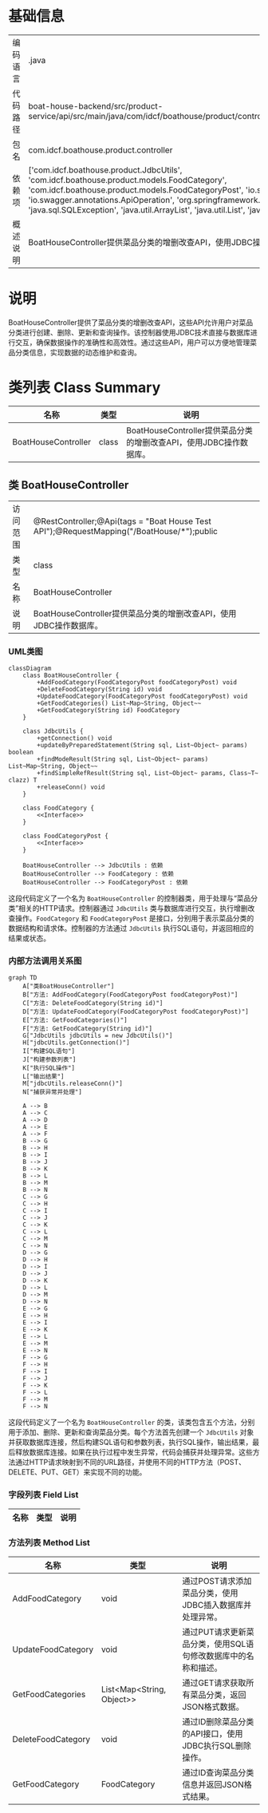 # 基础信息

|      |      |
|------|------|
| 编码语言 | .java |
| 代码路径 | boat-house-backend/src/product-service/api/src/main/java/com/idcf/boathouse/product/controller/BoatHouseController.java |
| 包名 | com.idcf.boathouse.product.controller |
| 依赖项 | ['com.idcf.boathouse.product.JdbcUtils', 'com.idcf.boathouse.product.models.FoodCategory', 'com.idcf.boathouse.product.models.FoodCategoryPost', 'io.swagger.annotations.Api', 'io.swagger.annotations.ApiOperation', 'org.springframework.web.bind.annotation', 'java.sql.SQLException', 'java.util.ArrayList', 'java.util.List', 'java.util.Map'] |
| 概述说明 | BoatHouseController提供菜品分类的增删改查API，使用JDBC操作数据库。 |

# 说明

BoatHouseController提供了菜品分类的增删改查API，这些API允许用户对菜品分类进行创建、删除、更新和查询操作。该控制器使用JDBC技术直接与数据库进行交互，确保数据操作的准确性和高效性。通过这些API，用户可以方便地管理菜品分类信息，实现数据的动态维护和查询。

# 类列表 Class Summary

| 名称   | 类型  | 说明 |
|-------|------|-------------|
| BoatHouseController | class | BoatHouseController提供菜品分类的增删改查API，使用JDBC操作数据库。 |



## 类 BoatHouseController

|      |      |
|------|------|
| 访问范围 | @RestController;@Api(tags = "Boat House Test API");@RequestMapping("/BoatHouse/*");public |
| 类型 | class |
| 名称 | BoatHouseController |
| 说明 | BoatHouseController提供菜品分类的增删改查API，使用JDBC操作数据库。 |


### UML类图

```mermaid
classDiagram
    class BoatHouseController {
        +AddFoodCategory(FoodCategoryPost foodCategoryPost) void
        +DeleteFoodCategory(String id) void
        +UpdateFoodCategory(FoodCategoryPost foodCategoryPost) void
        +GetFoodCategories() List~Map~String, Object~~
        +GetFoodCategory(String id) FoodCategory
    }

    class JdbcUtils {
        +getConnection() void
        +updateByPreparedStatement(String sql, List~Object~ params) boolean
        +findModeResult(String sql, List~Object~ params) List~Map~String, Object~~
        +findSimpleRefResult(String sql, List~Object~ params, Class~T~ clazz) T
        +releaseConn() void
    }

    class FoodCategory {
        <<Interface>>
    }

    class FoodCategoryPost {
        <<Interface>>
    }

    BoatHouseController --> JdbcUtils : 依赖
    BoatHouseController --> FoodCategory : 依赖
    BoatHouseController --> FoodCategoryPost : 依赖
```

这段代码定义了一个名为 `BoatHouseController` 的控制器类，用于处理与“菜品分类”相关的HTTP请求。控制器通过 `JdbcUtils` 类与数据库进行交互，执行增删改查操作。`FoodCategory` 和 `FoodCategoryPost` 是接口，分别用于表示菜品分类的数据结构和请求体。控制器的方法通过 `JdbcUtils` 执行SQL语句，并返回相应的结果或状态。


### 内部方法调用关系图

```mermaid
graph TD
    A["类BoatHouseController"]
    B["方法: AddFoodCategory(FoodCategoryPost foodCategoryPost)"]
    C["方法: DeleteFoodCategory(String id)"]
    D["方法: UpdateFoodCategory(FoodCategoryPost foodCategoryPost)"]
    E["方法: GetFoodCategories()"]
    F["方法: GetFoodCategory(String id)"]
    G["JdbcUtils jdbcUtils = new JdbcUtils()"]
    H["jdbcUtils.getConnection()"]
    I["构建SQL语句"]
    J["构建参数列表"]
    K["执行SQL操作"]
    L["输出结果"]
    M["jdbcUtils.releaseConn()"]
    N["捕获异常并处理"]

    A --> B
    A --> C
    A --> D
    A --> E
    A --> F
    B --> G
    B --> H
    B --> I
    B --> J
    B --> K
    B --> L
    B --> M
    B --> N
    C --> G
    C --> H
    C --> I
    C --> J
    C --> K
    C --> L
    C --> M
    C --> N
    D --> G
    D --> H
    D --> I
    D --> J
    D --> K
    D --> L
    D --> M
    D --> N
    E --> G
    E --> H
    E --> I
    E --> K
    E --> L
    E --> M
    E --> N
    F --> G
    F --> H
    F --> I
    F --> J
    F --> K
    F --> L
    F --> M
    F --> N
```

这段代码定义了一个名为 `BoatHouseController` 的类，该类包含五个方法，分别用于添加、删除、更新和查询菜品分类。每个方法首先创建一个 `JdbcUtils` 对象并获取数据库连接，然后构建SQL语句和参数列表，执行SQL操作，输出结果，最后释放数据库连接。如果在执行过程中发生异常，代码会捕获并处理异常。这些方法通过HTTP请求映射到不同的URL路径，并使用不同的HTTP方法（POST、DELETE、PUT、GET）来实现不同的功能。

### 字段列表 Field List

| 名称  | 类型  | 说明 |
|-------|-------|------|

### 方法列表 Method List

| 名称  | 类型  | 说明 |
|-------|-------|------|
| AddFoodCategory | void | 通过POST请求添加菜品分类，使用JDBC插入数据库并处理异常。 |
| UpdateFoodCategory | void | 通过PUT请求更新菜品分类，使用SQL语句修改数据库中的名称和描述。 |
| GetFoodCategories | List<Map<String, Object>> | 通过GET请求获取所有菜品分类，返回JSON格式数据。 |
| DeleteFoodCategory | void | 通过ID删除菜品分类的API接口，使用JDBC执行SQL删除操作。 |
| GetFoodCategory | FoodCategory | 通过ID查询菜品分类信息并返回JSON格式结果。 |




